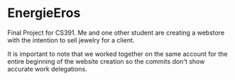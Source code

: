 # EnergieEros
Final Project for CS391. Me and one other student are creating a webstore with the intention to sell jewelry for a client.

It is important to note that we worked together on the same account for the entire beginning of the website creation so the commits don't show accurate work delegations.
